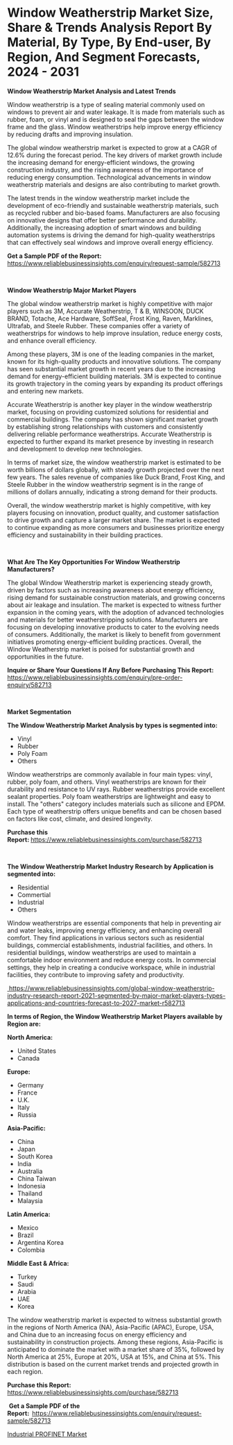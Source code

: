 <p><h1>Window Weatherstrip Market Size, Share & Trends Analysis Report By Material, By Type, By End-user, By Region, And Segment Forecasts, 2024 - 2031</h1></p><p><strong>Window Weatherstrip Market Analysis and Latest Trends</strong></p>
<p><p>Window weatherstrip is a type of sealing material commonly used on windows to prevent air and water leakage. It is made from materials such as rubber, foam, or vinyl and is designed to seal the gaps between the window frame and the glass. Window weatherstrips help improve energy efficiency by reducing drafts and improving insulation.</p><p>The global window weatherstrip market is expected to grow at a CAGR of 12.6% during the forecast period. The key drivers of market growth include the increasing demand for energy-efficient windows, the growing construction industry, and the rising awareness of the importance of reducing energy consumption. Technological advancements in window weatherstrip materials and designs are also contributing to market growth.</p><p>The latest trends in the window weatherstrip market include the development of eco-friendly and sustainable weatherstrip materials, such as recycled rubber and bio-based foams. Manufacturers are also focusing on innovative designs that offer better performance and durability. Additionally, the increasing adoption of smart windows and building automation systems is driving the demand for high-quality weatherstrips that can effectively seal windows and improve overall energy efficiency.</p></p>
<p><strong>Get a Sample PDF of the Report:&nbsp;</strong> <a href="https://www.reliablebusinessinsights.com/enquiry/request-sample/582713">https://www.reliablebusinessinsights.com/enquiry/request-sample/582713</a></p>
<p>&nbsp;</p>
<p><strong>Window Weatherstrip Major Market Players</strong></p>
<p><p>The global window weatherstrip market is highly competitive with major players such as 3M, Accurate Weatherstrip, T & B, WINSOON, DUCK BRAND, Totache, Ace Hardware, SoffSeal, Frost King, Raven, Marklines, Ultrafab, and Steele Rubber. These companies offer a variety of weatherstrips for windows to help improve insulation, reduce energy costs, and enhance overall efficiency.</p><p>Among these players, 3M is one of the leading companies in the market, known for its high-quality products and innovative solutions. The company has seen substantial market growth in recent years due to the increasing demand for energy-efficient building materials. 3M is expected to continue its growth trajectory in the coming years by expanding its product offerings and entering new markets.</p><p>Accurate Weatherstrip is another key player in the window weatherstrip market, focusing on providing customized solutions for residential and commercial buildings. The company has shown significant market growth by establishing strong relationships with customers and consistently delivering reliable performance weatherstrips. Accurate Weatherstrip is expected to further expand its market presence by investing in research and development to develop new technologies.</p><p>In terms of market size, the window weatherstrip market is estimated to be worth billions of dollars globally, with steady growth projected over the next few years. The sales revenue of companies like Duck Brand, Frost King, and Steele Rubber in the window weatherstrip segment is in the range of millions of dollars annually, indicating a strong demand for their products.</p><p>Overall, the window weatherstrip market is highly competitive, with key players focusing on innovation, product quality, and customer satisfaction to drive growth and capture a larger market share. The market is expected to continue expanding as more consumers and businesses prioritize energy efficiency and sustainability in their building practices.</p></p>
<p>&nbsp;</p>
<p><strong>What Are The Key Opportunities For Window Weatherstrip Manufacturers?</strong></p>
<p><p>The global Window Weatherstrip market is experiencing steady growth, driven by factors such as increasing awareness about energy efficiency, rising demand for sustainable construction materials, and growing concerns about air leakage and insulation. The market is expected to witness further expansion in the coming years, with the adoption of advanced technologies and materials for better weatherstripping solutions. Manufacturers are focusing on developing innovative products to cater to the evolving needs of consumers. Additionally, the market is likely to benefit from government initiatives promoting energy-efficient building practices. Overall, the Window Weatherstrip market is poised for substantial growth and opportunities in the future.</p></p>
<p><strong>Inquire or Share Your Questions If Any Before Purchasing This Report:</strong> <a href="https://www.reliablebusinessinsights.com/enquiry/pre-order-enquiry/582713">https://www.reliablebusinessinsights.com/enquiry/pre-order-enquiry/582713</a></p>
<p>&nbsp;</p>
<p><strong>Market Segmentation</strong></p>
<p><strong>The Window Weatherstrip Market Analysis by types is segmented into:</strong></p>
<p><ul><li>Vinyl</li><li>Rubber</li><li>Poly Foam</li><li>Others</li></ul></p>
<p><p>Window weatherstrips are commonly available in four main types: vinyl, rubber, poly foam, and others. Vinyl weatherstrips are known for their durability and resistance to UV rays. Rubber weatherstrips provide excellent sealant properties. Poly foam weatherstrips are lightweight and easy to install. The "others" category includes materials such as silicone and EPDM. Each type of weatherstrip offers unique benefits and can be chosen based on factors like cost, climate, and desired longevity.</p></p>
<p><strong>Purchase this Report:&nbsp;</strong><a href="https://www.reliablebusinessinsights.com/purchase/582713">https://www.reliablebusinessinsights.com/purchase/582713</a></p>
<p>&nbsp;</p>
<p><strong>The Window Weatherstrip Market Industry Research by Application is segmented into:</strong></p>
<p><ul><li>Residential</li><li>Commertial</li><li>Industrial</li><li>Others</li></ul></p>
<p><p>Window weatherstrips are essential components that help in preventing air and water leaks, improving energy efficiency, and enhancing overall comfort. They find applications in various sectors such as residential buildings, commercial establishments, industrial facilities, and others. In residential buildings, window weatherstrips are used to maintain a comfortable indoor environment and reduce energy costs. In commercial settings, they help in creating a conducive workspace, while in industrial facilities, they contribute to improving safety and productivity.</p></p>
<p><a href="https://www.reliablebusinessinsights.com/global-window-weatherstrip-industry-research-report-2021-segmented-by-major-market-players-types-applications-and-countries-forecast-to-2027-market-r582713">&nbsp;https://www.reliablebusinessinsights.com/global-window-weatherstrip-industry-research-report-2021-segmented-by-major-market-players-types-applications-and-countries-forecast-to-2027-market-r582713</a></p>
<p><strong>In terms of Region, the Window Weatherstrip Market Players available by Region are:</strong></p>
<p>
    <p> <strong> North America: </strong>
        <ul>
            <li>United States</li>
            <li>Canada</li>
        </ul>
        </p> 
    <p> <strong> Europe: </strong>
        <ul>
            <li>Germany</li>
            <li>France</li>
            <li>U.K.</li>
            <li>Italy</li>
            <li>Russia</li>
        </ul>
        </p> 
    <p> <strong> Asia-Pacific: </strong>
        <ul>
            <li>China</li>
            <li>Japan</li>
            <li>South Korea</li>
            <li>India</li>
            <li>Australia</li>
            <li>China Taiwan</li>
            <li>Indonesia</li>
            <li>Thailand</li>
            <li>Malaysia</li>
        </ul>
        </p> 
    <p> <strong> Latin America: </strong>
        <ul>
            <li>Mexico</li>
            <li>Brazil</li>
            <li>Argentina Korea</li>
            <li>Colombia</li>
        </ul>
        </p> 
    <p> <strong> Middle East & Africa: </strong>
        <ul>
            <li>Turkey</li>
            <li>Saudi</li>
            <li>Arabia</li>
            <li>UAE</li>
            <li>Korea</li>
        </ul>
    </p>
    </p>
<p><p>The window weatherstrip market is expected to witness substantial growth in the regions of North America (NA), Asia-Pacific (APAC), Europe, USA, and China due to an increasing focus on energy efficiency and sustainability in construction projects. Among these regions, Asia-Pacific is anticipated to dominate the market with a market share of 35%, followed by North America at 25%, Europe at 20%, USA at 15%, and China at 5%. This distribution is based on the current market trends and projected growth in each region.</p></p>
<p><strong>Purchase this Report: </strong><a href="https://www.reliablebusinessinsights.com/purchase/582713">https://www.reliablebusinessinsights.com/purchase/582713</a></p>
<p>&nbsp;<strong>Get a Sample PDF of the Report:&nbsp;&nbsp;</strong><a href="https://www.reliablebusinessinsights.com/enquiry/request-sample/582713">https://www.reliablebusinessinsights.com/enquiry/request-sample/582713</a></p>
<p><strong></strong></p>
<p><p><a href="https://view.publitas.com/reportprime-1/industrial-profinet-market-research-report-its-history-and-forecast-2024-to-2031/">Industrial PROFINET Market</a></p></p>